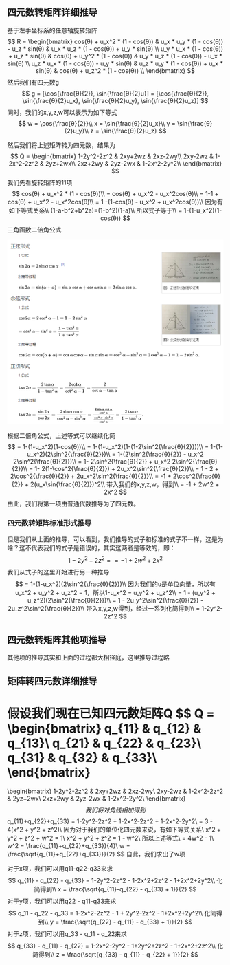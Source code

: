 ## 四元数转矩阵详细推导

基于左手坐标系的任意轴旋转矩阵
$$
R = \begin{bmatrix}  cos(θ) + u_x^2 * (1 - cos(θ))   &  u_x * u_y * (1 - cos(θ)) - u_z * sin(θ)  &  u_x * u_z * (1 - cos(θ)) + u_y * sin(θ) \\
      u_y * u_x * (1 - cos(θ)) + u_z * sin(θ)  &  cos(θ) + u_y^2 * (1 - cos(θ))  &   u_y * u_z * (1 - cos(θ)) - u_x * sin(θ) \\
     u_z * u_x * (1 - cos(θ)) - u_y * sin(θ)  &  u_z * u_y * (1 - cos(θ)) + u_x * sin(θ)  &   cos(θ) + u_z^2 * (1 - cos(θ))   \\
\end{bmatrix}
$$
然后我们有四元数g
$$
g = [\cos{\frac{θ}{2}}, \sin{\frac{θ}{2}u}] = [\cos{\frac{θ}{2}}, \sin{\frac{θ}{2}u_x}, \sin{\frac{θ}{2}u_y}, \sin{\frac{θ}{2}u_z}]
$$
同时，我们的x,y,z,w可以表示为如下等式
$$
w = \cos{\frac{θ}{2}}\\
x = \sin{\frac{θ}{2}u_x}\\
y = \sin{\frac{θ}{2}u_y}\\
z = \sin{\frac{θ}{2}u_z}
$$


然后我们将上述矩阵转为四元数，结果为
$$
Q = \begin{bmatrix}
1-2y^2-2z^2 & 2xy+2wz & 2xz-2wy\\
2xy-2wz & 1-2x^2-2z^2 & 2yz+2wx\\
2xz+2wy & 2yz-2wx & 1-2x^2-2y^2\\
\end{bmatrix}
$$
我们先看旋转矩阵的11项
$$
cos(θ) + u_x^2 * (1 - cos(θ))\\
= cos(θ) + u_x^2 - u_x^2cos(θ)\\
= 1-1 + cos(θ) + u_x^2 - u_x^2cos(θ)\\
= 1 -(1-cos(θ) - u_x^2 + u_x^2cos(θ))\\
因为有如下等式关系\\
(1-a-b^2+b^2a)=(1-b^2)(1-a)\\
所以式子等于\\
= 1-(1-u_x^2)(1-cos(θ))
$$
三角函数二倍角公式

![image-20240226110239959](.\image-20240226110239959.png)

根据二倍角公式，上述等式可以继续化简
$$
= 1-(1-u_x^2)(1-cos(θ))\\
= 1-(1-u_x^2)(1-(1-2\sin^2{\frac{θ}{2}}))\\
= 1-(1-u_x^2)(2\sin^2{\frac{θ}{2}})\\
= 1-(2\sin^2{\frac{θ}{2}} - u_x^2 2\sin^2{\frac{θ}{2}})\\
= 1- 2\sin^2{\frac{θ}{2}} + u_x^2 2\sin^2{\frac{θ}{2}}\\
= 1- 2(1-\cos^2{\frac{θ}{2}}) + 2u_x^2\sin^2{\frac{θ}{2}}\\
= 1 - 2 + 2\cos^2{\frac{θ}{2}} + 2u_x^2\sin^2{\frac{θ}{2}}\\
= -1 + 2\cos^2{\frac{θ}{2}} + 2(u_x\sin{\frac{θ}{2}})^2\\
带入我们的x,y,z,w，得到\\
= -1 + 2w^2 + 2x^2
$$
由此，我们将第一项由普通代数推导为了四元数。

### 四元数转矩阵标准形式推导

但是我们从上面的推导，可以看到，我们推导的式子和标准的式子不一样，这是为啥？这不代表我们的式子是错误的，其实这两者是等效的，即：
$$
1-2y^2-2z^2 == -1 + 2w^2 + 2x^2
$$
我们从式子的这里开始进行另一种推导
$$
= 1-(1-u_x^2)(2\sin^2{\frac{θ}{2}})\\
因为我们的u是单位向量，所以有 u_x^2 + u_y^2 + u_z^2 = 1，所以1-u_x^2 = u_y^2 + u_z^2\\
= 1 - (u_y^2 + u_z^2)(2\sin^2{\frac{θ}{2}})\\
= 1 - 2u_y^2\sin^2{\frac{θ}{2}} - 2u_z^2\sin^2{\frac{θ}{2}}\\
带入x,y,z,w得到，经过一系列化简得到\\
= 1-2y^2-2z^2
$$


## 四元数转矩阵其他项推导

其他项的推导其实和上面的过程都大相径庭，这里推导过程略



## 矩阵转四元数详细推导

假设我们现在已知四元数矩阵Q
$$
Q = \begin{bmatrix}
q_{11} & q_{12} & q_{13}\\
q_{21} & q_{22} & q_{23}\\
q_{31} & q_{32} & q_{33}\\
\end{bmatrix}
=
\begin{bmatrix}
1-2y^2-2z^2 & 2xy+2wz & 2xz-2wy\\
2xy-2wz & 1-2x^2-2z^2 & 2yz+2wx\\
2xz+2wy & 2yz-2wx & 1-2x^2-2y^2\\
\end{bmatrix}
$$
我们将对角线相加得到
$$
q_{11}+q_{22}+q_{33} = 1-2y^2-2z^2 + 1-2x^2-2z^2 + 1-2x^2-2y^2\\
= 3 - 4(x^2 + y^2 + z^2)\\
因为对于我们的单位化四元数来说，有如下等式关系\\
x^2 + y^2 + z^2 + w^2 = 1\\
x^2 + y^2 + z^2 = 1 - w^2\\
所以上述等式\\
= 4w^2 - 1\\
w^2 = \frac{q_{11}+q_{22}+q_{33}}{4}\\
w = \frac{\sqrt{q_{11}+q_{22}+q_{33}}}{2}
$$
自此，我们求出了w项

对于x项，我们可以用q11-q22-q33来求
$$
q_{11} - q_{22} - q_{33} = 1-2y^2-2z^2 - 1-2x^2+2z^2 - 1+2x^2+2y^2\\
化简得到\\
x = \frac{\sqrt{q_{11}-q_{22} - q_{33} + 1}}{2}
$$
对于y项，我们可以用q22 - q11-q33来求
$$
q_11 - q_22 - q_33 = 1-2x^2-2z^2 - 1 + 2y^2-2z^2 - 1+2x^2+2y^2\\
化简得到\\
y = \frac{\sqrt{q_{22} - q_{11} - q_{33} + 1}}{2}
$$
对于z项，我们可以用q_33 - q_11 - q_22来求
$$
q_{33} - q_{11} - q_{22} = 1-2x^2-2y^2 - 1+2y^2+2z^2 - 1+2x^2+2z^2\\
化简得到\\
z = \frac{\sqrt{q_{33} - q_{11} - q_{22} + 1}}{2}
$$
